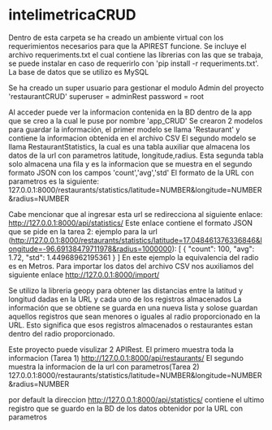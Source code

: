 # intelimetricaCRUD
Dentro de esta carpeta se ha creado un ambiente virtual con los requerimientos necesarios para que la APIREST funcione.
Se incluye el archivo requeriments.txt el cual contiene las librerias con las que se trabaja, se puede instalar en caso de
requerirlo con 'pip install -r requeriments.txt'.
La base de datos que se utilizo es MySQL

Se ha creado un super usuario para gestionar el modulo Admin del proyecto 'restaurantCRUD'
superuser = adminRest
password = root

Al acceder puede ver la informacion contenida en la BD dentro de la app que se creo a la cual le puse por nombre 'app_CRUD'
Se crearon 2 modelos para guardar la información, el primer modelo se llama 'Restaurant' y contiene la informacion obtenida en el archivo CSV
El segundo modelo se llama RestaurantStatistics, la cual es una tabla auxiliar que almacena los datos de la url con parametros latitude, longitude,radius.
Esta segunda tabla solo almacena una fila y es la informacion que se muestra en el segundo formato JSON con los campos 'count','avg','std'
El formato de la URL con parametros es la siguiente:
127.0.0.1:8000/restaurants/statistics/latitude=NUMBER&longitude=NUMBER&radius=NUMBER

Cabe mencionar que al ingresar esta url se redirecciona al siguiente enlace:
http://127.0.0.1:8000/api/statistics/
Este enlace contiene el formato JSON que se pide en la tarea 2:
ejemplo para la url (http://127.0.0.1:8000/restaurants/statistics/latitude=17.048461376336846&longitude=-96.69138479711978&radius=1000000):
[
    {
        "count": 100,
        "avg": 1.72,
        "std": 1.44968962195361
    }
]
En este ejemplo la equivalencia del radio es en Metros.
Para importar los datos del archivo CSV nos auxiliamos del siguiente enlace
http://127.0.0.1:8000/import/

Se utilizo la libreria geopy para obtener las distancias entre la latitud y longitud dadas en la URL y cada uno de los registros almacenados
La información que se obtiene se guarda en una nueva lista y solose guardan aquellos registros que sean menores o iguales al radio proporcionado en la URL.
Esto significa que esos registros almacenados o restaurantes estan dentro del radio proporcionado.

Este proyecto puede visulizar 2 APIRest.
El primero muestra toda la informacion (Tarea 1) http://127.0.0.1:8000/api/restaurants/
El segundo muestra la informacion de la url con parametros(Tarea 2) 127.0.0.1:8000/restaurants/statistics/latitude=NUMBER&longitude=NUMBER&radius=NUMBER

por default la direccion http://127.0.0.1:8000/api/statistics/ contiene el ultimo registro que se guardo en la BD de los datos obtenidor por la URL con parametros

